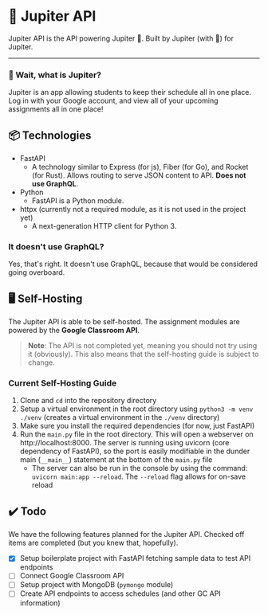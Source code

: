 # 🚀 Jupiter API
Jupiter API is the API powering Jupiter 🚀. Built by Jupiter (with 💖) for Jupiter.

----

### 🤔 Wait, what is Jupiter?
Jupiter is an app allowing students to keep their schedule all in one place. Log in with your Google account, and view all of your upcoming assignments all in one place!

## 📦 Technologies
- FastAPI
  - A technology similar to Express (for js), Fiber (for Go), and Rocket (for Rust). Allows routing to serve JSON content to API. **Does not use GraphQL**.
- Python
  - FastAPI is a Python module.
- httpx (currently not a required module, as it is not used in the project yet)
  - A next-generation HTTP client for Python 3.
  
### It doesn't use GraphQL?
Yes, that's right. It doesn't use GraphQL, because that would be considered going overboard.


## 🖥️ Self-Hosting
The Jupiter API is able to be self-hosted. The assignment modules are powered by the **Google Classroom API**.
> **Note**: The API is not completed yet, meaning you should not try using it (obviously). This also means that the self-hosting guide is subject to change.

### Current Self-Hosting Guide
1. Clone and `cd` into the repository directory
2. Setup a virtual environment in the root directory using `python3 -m venv ./venv` (creates a virtual environment in the `./venv` directory)
3. Make sure you install the required dependencies (for now, just FastAPI)
4. Run the `main.py` file in the root directory. This will open a webserver on http://localhost:8000. The server is running using uvicorn (core dependency of FastAPI), so the port is easily modifiable in the dunder main (`__main__`) statement at the bottom of the `main.py` file
   - The server can also be run in the console by using the command: `uvicorn main:app --reload`. The `--reload` flag allows for on-save reload
  
## ✔️ Todo
We have the following features planned for the Jupiter API. Checked off items are completed (but you knew that, hopefully).
- [x] Setup boilerplate project with FastAPI fetching sample data to test API endpoints
- [ ] Connect Google Classroom API
- [ ] Setup project with MongoDB (`pymongo` module)
- [ ] Create API endpoints to access schedules (and other GC API information)
